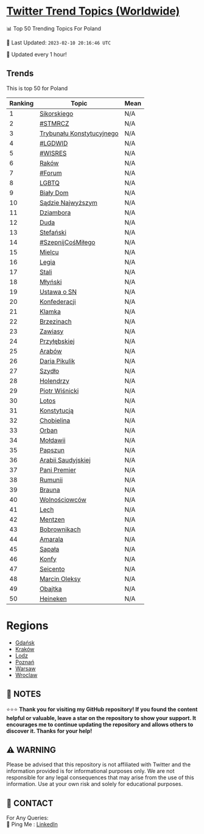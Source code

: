 [Twitter Trend Topics (Worldwide)](https://github.com/ErcinDedeoglu/Twitter-Trend-Topics)
==========


📊 Top 50 Trending Topics For Poland

📆 Last Updated: `2023-02-10 20:16:46 UTC`

🔧 Updated every 1 hour!


## Trends

This is top 50 for Poland

| Ranking | Topic | Mean |
| ------- | ------------ | ------------ |
| 1 | [Sikorskiego](http://twitter.com/search?q=Sikorskiego) | N/A |
| 2 | [#STMRCZ](http://twitter.com/search?q=%23STMRCZ) | N/A |
| 3 | [Trybunału Konstytucyjnego](http://twitter.com/search?q=Trybuna%c5%82u+Konstytucyjnego) | N/A |
| 4 | [#LGDWID](http://twitter.com/search?q=%23LGDWID) | N/A |
| 5 | [#WISRES](http://twitter.com/search?q=%23WISRES) | N/A |
| 6 | [Raków](http://twitter.com/search?q=Rak%c3%b3w) | N/A |
| 7 | [#Forum](http://twitter.com/search?q=%23Forum) | N/A |
| 8 | [LGBTQ](http://twitter.com/search?q=LGBTQ) | N/A |
| 9 | [Biały Dom](http://twitter.com/search?q=Bia%c5%82y+Dom) | N/A |
| 10 | [Sądzie Najwyższym](http://twitter.com/search?q=S%c4%85dzie+Najwy%c5%bcszym) | N/A |
| 11 | [Dziambora](http://twitter.com/search?q=Dziambora) | N/A |
| 12 | [Duda](http://twitter.com/search?q=Duda) | N/A |
| 13 | [Stefański](http://twitter.com/search?q=Stefa%c5%84ski) | N/A |
| 14 | [#SzepnijCośMiłego](http://twitter.com/search?q=%23SzepnijCo%c5%9bMi%c5%82ego) | N/A |
| 15 | [Mielcu](http://twitter.com/search?q=Mielcu) | N/A |
| 16 | [Legia](http://twitter.com/search?q=Legia) | N/A |
| 17 | [Stali](http://twitter.com/search?q=Stali) | N/A |
| 18 | [Młyński](http://twitter.com/search?q=M%c5%82y%c5%84ski) | N/A |
| 19 | [Ustawa o SN](http://twitter.com/search?q=Ustawa+o+SN) | N/A |
| 20 | [Konfederacji](http://twitter.com/search?q=Konfederacji) | N/A |
| 21 | [Klamka](http://twitter.com/search?q=Klamka) | N/A |
| 22 | [Brzezinach](http://twitter.com/search?q=Brzezinach) | N/A |
| 23 | [Zawiasy](http://twitter.com/search?q=Zawiasy) | N/A |
| 24 | [Przyłębskiej](http://twitter.com/search?q=Przy%c5%82%c4%99bskiej) | N/A |
| 25 | [Arabów](http://twitter.com/search?q=Arab%c3%b3w) | N/A |
| 26 | [Daria Pikulik](http://twitter.com/search?q=Daria+Pikulik) | N/A |
| 27 | [Szydło](http://twitter.com/search?q=Szyd%c5%82o) | N/A |
| 28 | [Holendrzy](http://twitter.com/search?q=Holendrzy) | N/A |
| 29 | [Piotr Wiśnicki](http://twitter.com/search?q=Piotr+Wi%c5%9bnicki) | N/A |
| 30 | [Lotos](http://twitter.com/search?q=Lotos) | N/A |
| 31 | [Konstytucją](http://twitter.com/search?q=Konstytucj%c4%85) | N/A |
| 32 | [Chobielina](http://twitter.com/search?q=Chobielina) | N/A |
| 33 | [Orban](http://twitter.com/search?q=Orban) | N/A |
| 34 | [Mołdawii](http://twitter.com/search?q=Mo%c5%82dawii) | N/A |
| 35 | [Papszun](http://twitter.com/search?q=Papszun) | N/A |
| 36 | [Arabii Saudyjskiej](http://twitter.com/search?q=Arabii+Saudyjskiej) | N/A |
| 37 | [Pani Premier](http://twitter.com/search?q=Pani+Premier) | N/A |
| 38 | [Rumunii](http://twitter.com/search?q=Rumunii) | N/A |
| 39 | [Brauna](http://twitter.com/search?q=Brauna) | N/A |
| 40 | [Wolnościowców](http://twitter.com/search?q=Wolno%c5%9bciowc%c3%b3w) | N/A |
| 41 | [Lech](http://twitter.com/search?q=Lech) | N/A |
| 42 | [Mentzen](http://twitter.com/search?q=Mentzen) | N/A |
| 43 | [Bobrownikach](http://twitter.com/search?q=Bobrownikach) | N/A |
| 44 | [Amarala](http://twitter.com/search?q=Amarala) | N/A |
| 45 | [Sapała](http://twitter.com/search?q=Sapa%c5%82a) | N/A |
| 46 | [Konfy](http://twitter.com/search?q=Konfy) | N/A |
| 47 | [Seicento](http://twitter.com/search?q=Seicento) | N/A |
| 48 | [Marcin Oleksy](http://twitter.com/search?q=Marcin+Oleksy) | N/A |
| 49 | [Obajtka](http://twitter.com/search?q=Obajtka) | N/A |
| 50 | [Heineken](http://twitter.com/search?q=Heineken) | N/A |



# Regions

* [Gdańsk](</Poland/Gdańsk.md>)
* [Kraków](</Poland/Kraków.md>)
* [Lodz](</Poland/Lodz.md>)
* [Poznań](</Poland/Poznań.md>)
* [Warsaw](</Poland/Warsaw.md>)
* [Wroclaw](</Poland/Wroclaw.md>)



## 📝 NOTES

⭐⭐⭐ **Thank you for visiting my GitHub repository! If you found the content helpful or valuable, leave a star on the repository to show your support. It encourages me to continue updating the repository and allows others to discover it. Thanks for your help!**


## ⚠️ WARNING

Please be advised that this repository is not affiliated with Twitter and the information provided is for informational purposes only. We are not responsible for any legal consequences that may arise from the use of this information. Use at your own risk and solely for educational purposes.


## 📨 CONTACT

 For Any Queries:  
            🏓 Ping Me : [LinkedIn](https://www.linkedin.com/in/ercindedeoglu/)
